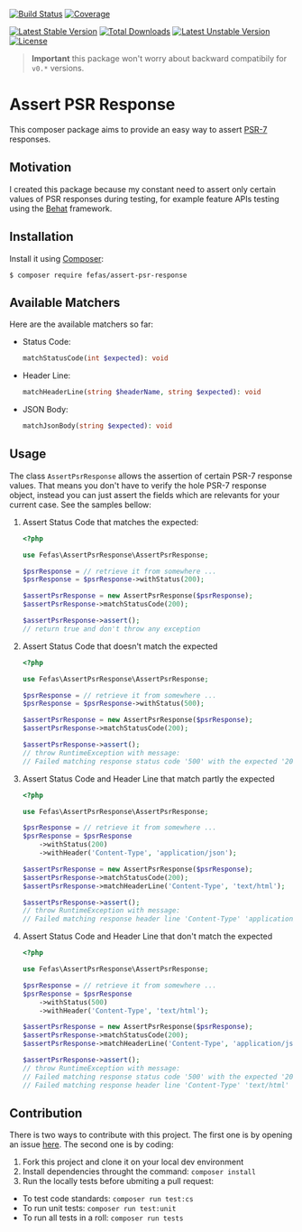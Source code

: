 [![Build Status](https://img.shields.io/github/workflow/status/bauhausphp/assert-psr-response/Build?style=flat-square)](https://github.com/bauhausphp/assert-psr-response/actions?query=workflow%3ABuild)
[![Coverage](https://img.shields.io/coveralls/github/fefas/assert-psr-response.svg?style=flat-square)](https://coveralls.io/github/fefas/assert-psr-response)

[![Latest Stable Version](https://poser.pugx.org/fefas/assert-psr-response/v/stable?format=flat-square)](https://packagist.org/packages/fefas/assert-psr-response)
[![Total Downloads](https://poser.pugx.org/fefas/assert-psr-response/downloads?format=flat-square)](https://packagist.org/packages/fefas/assert-psr-response)
[![Latest Unstable Version](https://poser.pugx.org/fefas/assert-psr-response/v/unstable?format=flat-square)](https://packagist.org/packages/fefas/assert-psr-response)
[![License](https://poser.pugx.org/bauhaus/middleware-chain/license?format=flat-square)](LICENSE)

> **Important** this package won't worry about backward compatibily for `v0.*`
> versions.

# Assert PSR Response

This composer package aims to provide an easy way to assert
[PSR-7](http://www.php-fig.org/psr/psr-7/) responses.

## Motivation

I created this package because my constant need to assert only certain values of
PSR responses during testing, for example feature APIs testing using the
[Behat](http://behat.org/en/latest/) framework.

## Installation

Install it using [Composer](https://getcomposer.org/):

```shell
$ composer require fefas/assert-psr-response
```

## Available Matchers

Here are the available matchers so far:

* Status Code:
  ```php
  matchStatusCode(int $expected): void
  ```

* Header Line:
  ```php
  matchHeaderLine(string $headerName, string $expected): void
  ```

* JSON Body:
  ```php
  matchJsonBody(string $expected): void
  ```

## Usage

The class `AssertPsrResponse` allows the assertion of certain PSR-7 response
values. That means you don't have to verify the hole PSR-7 response object,
instead you can just assert the fields which are relevants for your current
case. See the samples bellow:

1. Assert Status Code that matches the expected:

   ```php
   <?php

   use Fefas\AssertPsrResponse\AssertPsrResponse;

   $psrResponse = // retrieve it from somewhere ...
   $psrResponse = $psrResponse->withStatus(200);

   $assertPsrResponse = new AssertPsrResponse($psrResponse);
   $assertPsrResponse->matchStatusCode(200);

   $assertPsrResponse->assert();
   // return true and don't throw any exception
   ```

2. Assert Status Code that doesn't match the expected

   ```php
   <?php

   use Fefas\AssertPsrResponse\AssertPsrResponse;

   $psrResponse = // retrieve it from somewhere ...
   $psrResponse = $psrResponse->withStatus(500);

   $assertPsrResponse = new AssertPsrResponse($psrResponse);
   $assertPsrResponse->matchStatusCode(200);

   $assertPsrResponse->assert();
   // throw RuntimeException with message:
   // Failed matching response status code '500' with the expected '200'
   ```

3. Assert Status Code and Header Line that match partly the expected

   ```php
   <?php

   use Fefas\AssertPsrResponse\AssertPsrResponse;

   $psrResponse = // retrieve it from somewhere ...
   $psrResponse = $psrResponse
       ->withStatus(200)
       ->withHeader('Content-Type', 'application/json');

   $assertPsrResponse = new AssertPsrResponse($psrResponse);
   $assertPsrResponse->matchStatusCode(200);
   $assertPsrResponse->matchHeaderLine('Content-Type', 'text/html');

   $assertPsrResponse->assert();
   // throw RuntimeException with message:
   // Failed matching response header line 'Content-Type' 'application/json' with the expected 'text/html'
   ```

4. Assert Status Code and Header Line that don't match the expected

   ```php
   <?php

   use Fefas\AssertPsrResponse\AssertPsrResponse;

   $psrResponse = // retrieve it from somewhere ...
   $psrResponse = $psrResponse
       ->withStatus(500)
       ->withHeader('Content-Type', 'text/html');

   $assertPsrResponse = new AssertPsrResponse($psrResponse);
   $assertPsrResponse->matchStatusCode(200);
   $assertPsrResponse->matchHeaderLine('Content-Type', 'application/json');

   $assertPsrResponse->assert();
   // throw RuntimeException with message:
   // Failed matching response status code '500' with the expected '200'
   // Failed matching response header line 'Content-Type' 'text/html' with the expected 'application/json'
   ```

## Contribution

There is two ways to contribute with this project. The first one is by opening
an issue [here](https://github.com/fefas/assert-psr-response/issues). The second
one is by coding:

1. Fork this project and clone it on your local dev environment
2. Install dependencies throught the command: `composer install`
3. Run the locally tests before ubmiting a pull request:
  * To test code standards: `composer run test:cs`
  * To run unit tests: `composer run test:unit`
  * To run all tests in a roll: `composer run tests`
